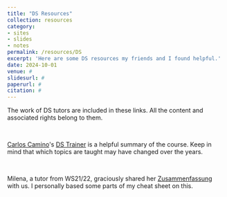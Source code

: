 ```yaml
---
title: "DS Resources"
collection: resources
category:
- sites
- slides
- notes
permalink: /resources/DS
excerpt: 'Here are some DS resources my friends and I found helpful.'
date: 2024-10-01
venue: #
slidesurl: #
paperurl: #
citation: #
---
```


The work of DS tutors are included in these links. All the content and associated rights belong to them.

<br>

[Carlos Camino](https://carlos-camino.de/ds.html)'s [DS Trainer](https://carlos-camino.de/resources/ds+trainer.pdf) is a helpful summary of the course. Keep in mind that which topics are taught may have changed over the years.

<br>

Milena, a tutor from WS21/22, graciously shared her [Zusammenfassung](http://berrakkilic.github.io/files/DsMilena.pdf) with us. I personally based some parts of my cheat sheet on this.
